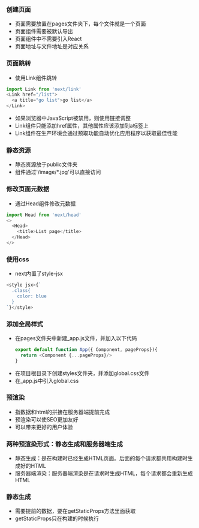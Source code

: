 ### 创建页面
+ 页面需要放置在pages文件夹下，每个文件就是一个页面
+ 页面组件需要被默认导出
+ 页面组件中不需要引入React
+ 页面地址与文件地址是对应关系
### 页面跳转
+ 使用Link组件跳转
```js
import Link from 'next/link'
<Link href="/list">
  <a title="go list">go list</a>
</Link>
```
+ 如果浏览器中JavaScript被禁用，则使用链接调整
+ Link组件只能添加href属性，其他属性应该添加到a标签上
+ Link组件在生产环境会通过预取功能自动优化应用程序以获取最佳性能
### 静态资源
+ 静态资源放于public文件夹
+ 组件通过'/image/*.jpg'可以直接访问
### 修改页面元数据
+ 通过Head组件修改元数据
```js
import Head from 'next/head'
<>
  <Head>
    <title>List page</title>
  </Head>
</>
```
### 使用css
+ next内置了style-jsx
```js
<style jsx>{`
  .class{
    color: blue
  }
`}</style>
```
### 添加全局样式
+ 在pages文件夹中新建_app.js文件，并加入以下代码
  ```js
  export default function App({ Component, pageProps}){
    return <Component {...pageProps}/>
  }
  ```
+ 在项目根目录下创建styles文件夹，并添加global.css文件
+ 在_app.js中引入global.css
### 预渲染
+ 指数据和html的拼接在服务器端提前完成
+ 预渲染可以使SEO更加友好
+ 可以带来更好的用户体验
### 两种预渲染形式：静态生成和服务器端生成
+ 静态生成：是在构建时已经生成HTML页面。后面的每个请求都共用构建时生成好的HTML
+ 服务器端渲染：服务器端渲染是在请求时生成HTML，每个请求都会重新生成HTML
### 静态生成
+ 需要提前的数据，要在getStaticProps方法里面获取
+ getStaticProps只在构建的时候执行